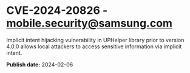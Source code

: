 # CVE-2024-20826 - mobile.security@samsung.com

Implicit intent hijacking vulnerability in UPHelper library prior to version 4.0.0 allows local attackers to access sensitive information via implicit intent.

**Publish date:** 2024-02-06
